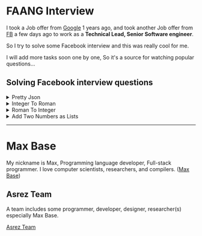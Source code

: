 # FAANG Interview

I took a Job offer from [Google](https://www.google.com/) 1 years ago, and took another Job offer from [FB](https://www.fb.com/) a few days ago to work as a **Technical Lead, Senior Software engineer**.

So I try to solve some Facebook interview and this was really cool for me.

I will add more tasks soon one by one, So it's a source for watching popular questions...

## Solving Facebook interview questions

<details><summary>
Pretty Json
</summary>
<p>

> Asked in: Facebook, Microsoft

Given a string A representating json object. Return an array of string denoting json object with proper indentaion.

Rules for proper indentaion:

- Every inner brace should increase one indentation to the following lines.
- Every close brace should decrease one indentation to the same line and the following lines.
- The indents can be increased with an additional ‘\t’

Note:

- `[]` and `{}` are only acceptable braces in this case.
- Assume for this problem that space characters can be done away with.


##### Input Format

The only argument given is the integer array A.

##### Output Format

Return a list of strings, where each entry corresponds to a single line. The strings should not have "\n" character in them.

##### For Example

```
Input 1:
    A = "{A:"B",C:{D:"E",F:{G:"H",I:"J"}}}"
Output 1:
    { 
        A:"B",
        C: 
        { 
            D:"E",
            F: 
            { 
                G:"H",
                I:"J"
            } 
        } 
    }

Input 2:
    A = ["foo", {"bar":["baz",null,1.0,2]}]
Output 2:
   [
        "foo", 
        {
            "bar":
            [
                "baz", 
                null, 
                1.0, 
                2
            ]
        }
    ]
```

</p>
</details>

<details><summary>
Integer To Roman
</summary>
<p>

> Asked in: Amazon, Facebook, Microsoft, Twitter

##### Please Note:

Another question which belongs to the category of questions which are intentionally stated vaguely.
Expectation is that you will ask for correct clarification or you will state your assumptions before you start coding.

Given an integer A, convert it to a roman numeral, and return a string corresponding to its roman numeral version

> Note : This question has a lot of scope of clarification from the interviewer. Please take a moment to think of all the needed clarifications and see the expected response using “See Expected Output”

For the purpose of this question, https://projecteuler.net/about=roman_numerals has very detailed explanations. 

##### Input Format

The only argument given is integer A.

##### Output Format

Return a string denoting roman numeral version of A.

##### Constraints

1 <= A <= 3999

##### For Example

```
Input 1:
    A = 5
Output 1:
    "V"

Input 2:
    A = 14
Output 2:
    "XIV"
```

</p>
</details>


<details><summary>
Roman To Integer
</summary>
<p>

> Asked in: Amazon, Facebook, Microsoft, Twitter

Given a string A representing a roman numeral.
Convert A into integer.

A is guaranteed to be within the range from 1 to 3999.

> NOTE: Read more details about roman numerals at Roman Numeric System

##### Input Format

The only argument given is string A.

##### Output Format

Return an integer which is the integer verison of roman numeral string.

##### For Example

```
Input 1:
    A = "XIV"
Output 1:
    14

Input 2:
    A = "XX"
Output 2:
    20
```

</p>
</details>

<details><summary>
Add Two Numbers as Lists
</summary>
<p>

> Asked in: Amazon, Qualcomm, Microsoft, Facebook

You are given two linked lists representing two non-negative numbers. The digits are stored in reverse order and each of their nodes contain a single digit. Add the two numbers and return it as a linked list.

- Input: (2 -> 4 -> 3) + (5 -> 6 -> 4)
- Output: 7 -> 0 -> 8

    342 + 465 = 807

Make sure there are no trailing zeros in the output list
So, `7 -> 0 -> 8 -> 0` is not a valid response even though the value is still 807.

</p>
</details>

----

# Max Base

My nickname is Max, Programming language developer, Full-stack programmer. I love computer scientists, researchers, and compilers. ([Max Base](https://maxbase.org/))

## Asrez Team

A team includes some programmer, developer, designer, researcher(s) especially Max Base.

[Asrez Team](https://www.asrez.com/)

